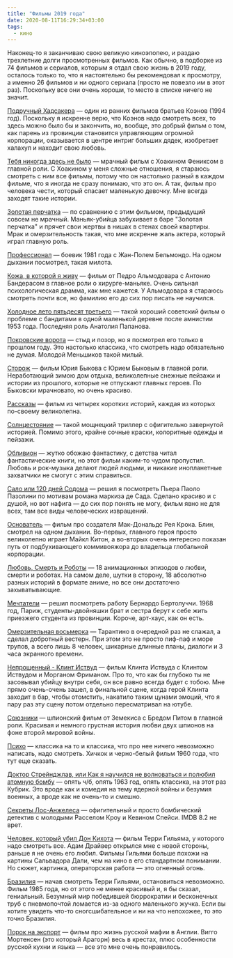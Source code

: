 ```yaml
---
title: "Фильмы 2019 года"
date: 2020-08-11T16:29:34+03:00
tags:
  - кино
---
```


Наконец-то я заканчиваю свою великую киноэпопею, и раздаю трехлетние долги просмотренных фильмов. Как обычно, в подборке из 74 фильмов и сериалов, которым я отдал свою жизнь в 2019 году, осталось только то, что я настоятельно бы рекомендовал к просмотру, а именно 26 фильмов и ни одного сериала (просто не повезло им в этот раз). Поскольку все они очень хороши, то место в списке ничего не значит.

<!--more-->

[Подручный Хадсакера](https://www.kinopoisk.ru/film/2889/) — один из ранних фильмов братьев Коэнов (1994 год). Поскольку я искренне верю, что Коэнов надо смотреть всех, то здесь можно было бы и закончить, но, вообще, это добрый фильм о том, как парень из провинции становится управляющим огромной корпорации, оказывается в центре интриг больших дядек, изобретает халахуп и находит свою любовь.

[Тебя никогда здесь не было](https://www.kinopoisk.ru/film/981957/) — мрачный фильм с Хоакином Фениксом в главной роли. С Хоакином у меня сложные отношения, я стараюсь смотреть с ним все фильмы, потому что он настолько разный в каждом фильме, что я иногда не сразу понимаю, что это он. А так, фильм про человека чести, который спасает маленькую девочку. Мне всегда заходят такие истории.

[Золотая перчатка](https://www.kinopoisk.ru/film/1165077/) — по сравнению с этим фильмом, предыдущий совсем не мрачный. Маньяк-убийца забухивает в баре "Золотая перчатка" и прячет свои жертвы в нишах в стенах своей квартиры. Мрак и омерзительность такая, что мне искренне жаль актера, который играл главную роль.

[Профессионал](https://www.kinopoisk.ru/film/39259/) — боевик 1981 года с Жан-Полем Бельмондо. На одном дыхании посмотрел, такая милота.

[Кожа, в которой я живу](https://www.kinopoisk.ru/film/462737/) — фильм от Педро Альмодовара с Антонио Бандерасом в главное роли о хирурге-маньяке. Очень сильная психологическая драмма, как мне кажется. У Альмодовара я стараюсь смотреть почти все, но фамилию его до сих пор писать не научился.

[Холодное лето пятьдесят третьего](https://www.kinopoisk.ru/film/7660/) — такой хороший советский фильм о проблеме с
бандитами в одной маленькой деревне после амнистии 1953 года. Последняя роль Анатолия Папанова.

[Покровские ворота](https://www.kinopoisk.ru/film/77203/) — стыд и позор, но я посмотрел его только в прошлом году. Это настолько классика, что смотреть надо обязательно не думая. Молодой Меньшиков такой милый.

[Сторож](https://www.kinopoisk.ru/film/1046033/) — фильм Юрия Быкова с Юрием Быковым в главной роли. Неработающий зимою дом отдыха, великолепные снежные пейзажи и истории из прошлого, которые не отпускают главных героев. По Быковски мрачновато, но очень красиво.

[Рассказы](https://www.kinopoisk.ru/film/656093/) — фильм из четырех коротких историй, каждая из которых по-своему великолепна.

[Солнцестояние](https://www.kinopoisk.ru/film/1178137/) — такой мощнецкий триллер с офигительно завернутой историей. Помимо этого, крайне сочные краски, колоритные одежды и пейзажи.

[Обливион](https://www.kinopoisk.ru/film/470185/) — жутко обожаю фантастику, с детства читал фантастические книги, но этот фильм каким-то чудом пропустил. Любовь и рок-музыка делают людей людьми, и никакие инопланетные захватчики не смогут с этим справиться.

[Сало или 120 дней Содома](https://www.kinopoisk.ru/film/39864/) — решил я посмотреть Пьера Паоло Пазолини по мотивам романа маркиза де Сада. Сделано красиво и с душой, но вот нафига — до сих пор понять не могу, фильм явно не для всех, там все виды человеческих извращений.

[Основатель](https://www.kinopoisk.ru/film/893245/) — фильм про создателя Мак-Дональдс Рея Крока. Блин, смотрел на одном дыхании. Во-первых, главного героя просто великолепно играет Майкл Китон, а во-вторых очень интересно показан путь от подбухивающего коммивояжора до владельца глобальной корпорации.

[Любовь, Смерть и Роботы](https://www.kinopoisk.ru/series/1228254/) — 18 анимационных эпизодов о любви, смерти и роботах. На самом деле, шутки в сторону, 18 абсолютно разных историй в формате аниме, но все они достаточно захыватывающие.

[Мечтатели](https://www.kinopoisk.ru/film/8043/) — решил посмотреть работу Бернардо Бертолуччи. 1968 год, Париж, студенты-двойняшки брат и сестра берут к себе жить приезжего студента из провинции. Короче, арт-хаус, как он есть.

[Омерзительная восьмерка](https://www.kinopoisk.ru/film/819101/) — Тарантино в очередной раз не слажал, а сделал добротный вестерн. При этом это не просто пиф-паф и море трупов, а всего лишь 8 человек, шикарные длинные планы, диалоги и 3 часа экранного времени.

[Непрощенный - Клинт Иствуд](https://www.kinopoisk.ru/film/451/) — фильм Клинта Иствуда с Клинтом Иствудом и Морганом Фриманом. Про то, что как бы глубоко ты не засовывал убийцу внутри себя, он все равно всегда будет с тобою. Мне прямо очень-очень зашел, в финальной сцене, когда герой Клинта заходит в бар, чтобы отомстить, накатило таким цунами эмоций, что я пару раз эту сцену потом отдельно пересматривал на ютубе.

[Союзники](https://www.kinopoisk.ru/film/915140/) — шпионский фильм от Земекиса с Бредом Питом в главной роли. Красивая и немного грустная история любви двух шпионов на фоне второй мировой войны.

[Психо](https://www.kinopoisk.ru/film/344/) — классика на то и классика, что про нее ничего невозможно написать, надо смотреть. Хичкок и черно-белый фильм 1960 года, что тут еще сказать.

[Доктор Стрейнджлав, или Как я научился не волноваться и полюбил атомную бомбу](https://www.kinopoisk.ru/film/334/) — опять ч/б, опять 1963 год, опять классика, на этот раз Кубрик. Это вроде как и комедия на тему ядерной войны и безумия военных, а вроде как не очень-то и смешно.

[Секреты Лос-Анжелеса](https://www.kinopoisk.ru/film/363/) — офигительный и просто бомбический детектив с молодыми Расселом Кроу и Кевином Спейси. IMDB 8.2 не врет.

[Человек, который убил Дон Кихота](https://www.kinopoisk.ru/film/650699/) — фильм Терри Гильяма, у которого надо смотреть все. Адам Драйвер открылся мне с новой стороны, раньше я не очень его любил. Фильмы Гильями больше похожи на картины Сальвадора Дали, чем на кино в его стандартном понимании. Но сюжет, картинка, операторская работа — это огненный огонь.

[Бразилия](https://www.kinopoisk.ru/film/483/) — начав смотреть Терри Гильями, остановиться невозможно. Фильм 1985 года, но от этого не менее красивый и, я бы сказал, гениальный. Безумный мир победившей бюррократии и бесконечных труб с пневмопочтой ломается из-за одного маленького жучка. Если вы хотите увидеть что-то сногсшибательное и ни на что непохожее, то это точно Бразилия.

[Порок на экспорт](https://www.kinopoisk.ru/film/257892/) — фильм про жизнь русской мафии в Англии. Вигго Мортенсен (это который Арагорн) весь в крестах, плюс особенности русской кухни и языка — все это мне очень понравилось.
